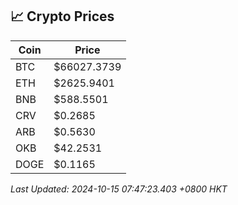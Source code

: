 ## 📈 Crypto Prices

| Coin | Price |
| ---- | ----- |
| BTC | $66027.3739 |
| ETH | $2625.9401 |
| BNB | $588.5501 |
| CRV | $0.2685 |
| ARB | $0.5630 |
| OKB | $42.2531 |
| DOGE | $0.1165 |

_Last Updated: 2024-10-15 07:47:23.403 +0800 HKT_